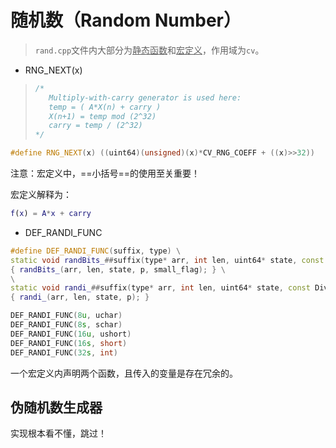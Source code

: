 # 随机数（Random Number）

> `rand.cpp`文件内大部分为<u>静态函数</u>和<u>宏定义</u>，作用域为`cv`。

* RNG_NEXT(x)

> ```c++
> /*
>    Multiply-with-carry generator is used here:
>    temp = ( A*X(n) + carry )
>    X(n+1) = temp mod (2^32)
>    carry = temp / (2^32)
> */
> ```

```c++
#define RNG_NEXT(x) ((uint64)(unsigned)(x)*CV_RNG_COEFF + ((x)>>32))
```

注意：宏定义中，==小括号==的使用至关重要！

宏定义解释为：

```matlab
f(x) = A*x + carry
```

* DEF_RANDI_FUNC

```c++
#define DEF_RANDI_FUNC(suffix, type) \
static void randBits_##suffix(type* arr, int len, uint64* state, const Vec2i* p, void*, bool small_flag) \
{ randBits_(arr, len, state, p, small_flag); } \
\
static void randi_##suffix(type* arr, int len, uint64* state, const DivStruct* p, void*, bool) \
{ randi_(arr, len, state, p); }
```

```c++
DEF_RANDI_FUNC(8u, uchar)
DEF_RANDI_FUNC(8s, schar)
DEF_RANDI_FUNC(16u, ushort)
DEF_RANDI_FUNC(16s, short)
DEF_RANDI_FUNC(32s, int)
```

一个宏定义内声明两个函数，且传入的变量是存在冗余的。

## 伪随机数生成器

实现根本看不懂，跳过！

